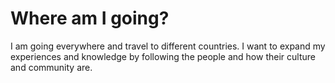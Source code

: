 # Where am I going? 
I am going everywhere and travel to different countries. 
I want to expand my experiences and knowledge by following the people and
how their culture and community are.
